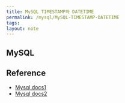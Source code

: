 ```yaml
---
title: MySQL TIMESTAMP와 DATETIME
permalink: /mysql/MySQL-TIMESTAMP-DATETIME
tags: 
layout: note
---
```


## MySQL



## Reference

- [Mysql docs1](https://dev.mysql.com/doc/refman/8.4/en/datetime.html) 
- [Mysql docs2](https://dev.mysql.com/doc/refman/8.4/en/timestamp-initialization.html) 

